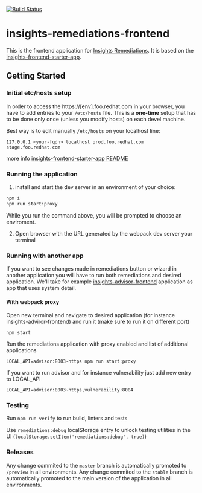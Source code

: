 [![Build Status](https://travis-ci.org/RedHatInsights/insights-remediations-frontend.svg?branch=master)](https://travis-ci.org/RedHatInsights/insights-remediations-frontend)

# insights-remediations-frontend

This is the frontend application for [Insights Remediations](https://github.com/redhatinsights/insights-remediations). It is based on the [insights-frontend-starter-app](https://github.com/redhatinsights/insights-frontend-starter-app).

## Getting Started

### Initial etc/hosts setup

In order to access the https://[env].foo.redhat.com in your browser, you have to add entries to your `/etc/hosts` file. This is a **one-time** setup that has to be done only once (unless you modify hosts) on each devel machine.

Best way is to edit manually `/etc/hosts` on your localhost line:

```
127.0.0.1 <your-fqdn> localhost prod.foo.redhat.com stage.foo.redhat.com
```

more info [insights-frontend-starter-app README](https://github.com/RedHatInsights/frontend-starter-app/blob/master/README.md#initial-etchosts-setup)

### Running the application

1. install and start the dev server in an environment of your choice:

```sh
npm i
npm run start:proxy
```
While you run the command above, you will be prompted to choose an enviroment.

2. Open browser with the URL generated by the webpack dev server your terminal


### Running with another app

If you want to see changes made in remediations button or wizard in another application you will have to run both remediations and desired application. We'll take for example [insights-advisor-frontend](https://github.com/RedHatInsights/insights-advisor-frontend) application as app that uses system detail.

#### With webpack proxy
Open new terminal and navigate to desired application (for instance insights-adviror-frontend) and run it (make sure to run it on different port)
```
npm start
```

Run the remediations application with proxy enabled and list of additional applications
```
LOCAL_API=advisor:8003~https npm run start:proxy
```

If you want to run advisor and for instance vulnerability just add new entry to LOCAL_API
```
LOCAL_API=advisor:8003~https,vulnerability:8004
```

### Testing

Run `npm run verify` to run build, linters and tests

Use `remediations:debug` localStorage entry to unlock testing utilities in the UI (`localStorage.setItem('remediations:debug', true)`)

### Releases

Any change commited to the `master` branch is automatically promoted to `/preview` in all environments.
Any change commited to the `stable` branch is automatically promoted to the main version of the application in all environments.
